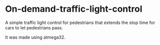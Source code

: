 # On-demand-traffic-light-control
A simple traffic light control for pedestrians that extends the stop time for cars to let pedestrians pass.

It was made using atmega32.

![]()
